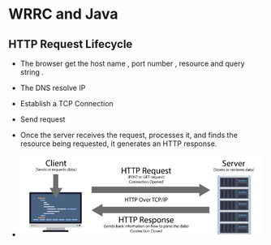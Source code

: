 # WRRC and Java
## HTTP Request Lifecycle
- The browser get the host name , port number , resource and query string . 
- The DNS resolve IP 
- Establish a TCP Connection
- Send request 
- Once the server receives the request, processes it, and finds the resource being requested, it generates an HTTP response.
  
- ![WRRC](../assets/class09/http-cycle.png)